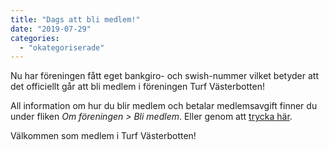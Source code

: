 ```yaml
---
title: "Dags att bli medlem!"
date: "2019-07-29"
categories: 
  - "okategoriserade"
---
```


Nu har föreningen fått eget bankgiro- och swish-nummer vilket betyder att det officiellt går att bli medlem i föreningen Turf Västerbotten!

All information om hur du blir medlem och betalar medlemsavgift finner du under fliken _Om föreningen >_ _Bli medlem_. Eller genom att [trycka här](https://turfvasterbotten.wordpress.com/bli-medlem/).

Välkommen som medlem i Turf Västerbotten!
